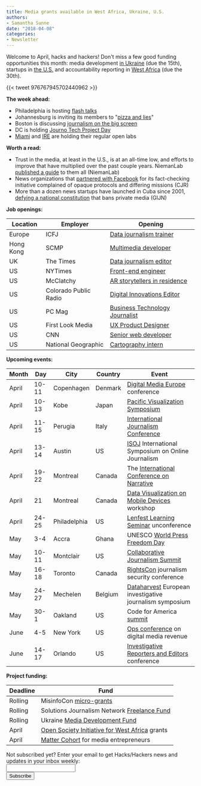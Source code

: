 ```yaml
---
title: Media grants available in West Africa, Ukraine, U.S.
authors: 
- Samantha Sunne
date: "2018-04-08"
categories:
- Newsletter
---
```


Welcome to April, hacks and hackers! Don't miss a few good funding opportunities this month: media development [in Ukraine](https://ua.usembassy.gov/uk/education-culture-uk/media-development-fund-uk/?_ga=2.16397297.633938734.1495952429-729811952.1495950611) (due the 15th), startups in [the U.S.](https://medium.com/matter-driven-narrative/build-the-media-platform-of-tomorrow-49e00e246d20) and accountability reporting in [West Africa](http://www.osiwa.org/grants/) (due the 30th).

{{< tweet 976767945702440962 >}}

**The week ahead:**

* Philadelphia is hosting [flash talks](https://www.meetup.com/Hacks-Hackers-Philadelphia/events/249201937/)
* Johannesburg is inviting its members to "[pizza and lies](https://www.meetup.com/HacksHackersAfrica/events/249231411/)"
* Boston is discussing [journalism on the big screen](https://www.meetup.com/hackshackersboston/events/249461108/)
* DC is holding [Journo Tech Project Day](https://www.meetup.com/Hacks-Hackers-DC/events/249447376/)
* [Miami](http://www.meetup.com/Hacks-Hackers-Miami/) and [IRE](http://www.meetup.com/hackshackersIRE/) are holding their regular open labs

**Worth a read:**

* Trust in the media, at least in the U.S., is at an all-time low, and efforts to improve that have multiplied over the past couple years. NiemanLab [published a guide](http://www.niemanlab.org/2018/04/so-what-is-that-er-trusted-news-integrity-trust-project-all-about-a-guide-to-the-many-similarly-named-new-efforts-fighting-for-journalism/) to them all (NiemanLab)
* News organizations that [partnered with Facebook](https://www.cjr.org/tow_center/facebook-fact-checking-partnerships.php) for its fact-checking initiative complained of opaque protocols and differing missions (CJR)
* More than a dozen news startups have launched in Cuba since 2001, [defying a national constitution](https://gijn.org/2018/04/04/14-independent-news-sites-changing-cuban-journalism/) that bans private media (GIJN)

**Job openings:**

| Location | Employer | Opening |
| -------- | -------- | ------- |
Europe | ICFJ | [Data journalism trainer](https://www.icfj.org/icfj-knight-fellow-data-journalism-centraleastern-europe)
Hong Kong | SCMP | [Multimedia developer](https://www.cpjobs.com/hk/job/multimedia-developer-editorial-ref-ctl-ed-md-2216246)
UK | The Times | [Data journalism editor](https://www.gorkanajobs.co.uk/job/78759/the-times-and-the-sunday-times-data-journalism-editor/)
US | NYTimes | [Front-end engineer](https://nytimes.wd5.myworkdayjobs.com/en-US/Tech/job/New-York-NY/Reader-Experience-Front-End_REQ-002756)
US | McClatchy | [AR storytellers in residence](https://medium.com/video-lab-west/create-ar-apply-now-to-join-our-first-cohort-of-storytellers-in-residence-f96b5688654e)
US | Colorado Public Radio | [Digital Innovations Editor](http://ire.org/jobs/job/1237/)
US | PC Mag | [Business Technology Journalist ](http://careerservices.nyujournalism.org/job/2018-04-05/business-technology-journalist/)
US | First Look Media | [UX Product Designer](https://boards.greenhouse.io/firstlookmedia/jobs/797388#.Wsf5KdPwYWo)
US | CNN | [Senior web developer](http://go.turnerjobs.com/HM-SrWebDevCNN)
US | National Geographic | [Cartography intern](https://www.21cfcareers.com/Search/JobDetail/RINT10124?locale=en)

**Upcoming events:**

| Month | Day | City | Country | Event |
| ----- | --- | ---- | ------- | ----- |
April | 10-11 | Copenhagen | Denmark | [Digital Media Europe](https://links.ifttt.com/wf/click?upn=AHt5Y8eq1SRF-2Bj6R-2FRwyBBEQozQJ7xf36yjwkGHeB3EQz3XYva5B3i12Rf4Lr7kiLKaFHbN8P3H65iPpR-2BDIMQkARJG1mG2qOBqgTyPxeIjaU3xKB-2BlFkLfQwZzAdGop_h3EYRiceYmcE2w0m2fAsUdvQn6qbOUOB2Sacjxu96PubrDHVYh90tkbFAxRCFiSKTZ5z4HJrqQvpM53Cwo7VCq0Uwd43g0XgEXsdy7qJLpPoX7HtKA-2FQeSz7xY2e-2Fq7vzFVYgssYIZLr8kHV8IRcxp5AEFIRbt0XWE2teLdSwvbRvHDMZ0qIRvnfjR1ofYbti3Yg65sZ9VQsFypdzWAWWyO0d69fMGP5eSVyqyj9HGQZI0rvGQW-2FNNbyz8HIrebKgH4V2Phqeo7-2B0arOPSr-2FaEMt0O7qq6qVD8wslibN5pasPbpbKeZO-2BTFJtb3rTEsQ) conference
April | 10-13 | Kobe | Japan | [Pacific Visualization Symposium](https://links.ifttt.com/wf/click?upn=AHt5Y8eq1SRF-2Bj6R-2FRwyBBEQozQJ7xf36yjwkGHeB3Fa5u-2BD6aTAWQ-2F77IVzNYuwHA84-2Bq-2BNHdxA7DLu1wPlOvSoqvVlmdqL7cEM-2FSKGqyk-3D_h3EYRiceYmcE2w0m2fAsUdvQn6qbOUOB2Sacjxu96PubrDHVYh90tkbFAxRCFiSKTZ5z4HJrqQvpM53Cwo7VCq0Uwd43g0XgEXsdy7qJLpPoX7HtKA-2FQeSz7xY2e-2Fq7vesOxWKyOLWw2taiFiv0j7NKdwUS6S8ZcYV8nYCkAiSKgZDrvplno3hG89xE4EVh0OTbx65Os6ICVXZ-2BxD5CPCwwID9vvvv9qQBB59GuLjWtvQIRUJhq8Uaex-2BHOR-2B78k8M2nwKswelo7EPWky3o743cfIz8OvmOXWrlvBtU4Jyz6acU-2FNj8nBhsioiBnqBRx)
April | 11-15 | Perugia | Italy | [International Journalism Conference](https://abigailedge.us13.list-manage.com/track/click?u=49d91f3007b6d829e1d666ba9&id=df76d12af6&e=5e98e5e6b9)
April | 13-14 | Austin | US | [ISOJ](https://www.isoj.org/) International Symposium on Online Journalism
April | 19-22 | Montreal | Canada | The [International Conference on Narrative](https://narrative2018.ca)
April | 21 | Montreal | Canada | [Data Visualization on Mobile Devices](https://mobilevis.github.io) workshop
April | 24-25 | Philadelphia | US | [Lenfest Learning Seminar](https://docs.google.com/forms/d/e/1FAIpQLScjr6JHnT8uSMSV-BBmXMQ-tdvPDYrnnbVo9AUu8AmlB3k8uQ/viewform) unconference
May | 3-4 | Accra | Ghana | UNESCO [World Press Freedom Day](https://en.unesco.org/news/ghana-host-2018-edition-world-press-freedom-day)
May | 10-11 | Montclair | US | [Collaborative Journalism Summit](https://www.eventbrite.com/e/2018-collaborative-journalism-summit-tickets-42048839210)
May | 16-18 | Toronto | Canada | [RightsCon](https://www.rightscon.org/) journalism security conference
May | 24-27 | Mechelen | Belgium | [Dataharvest](http://www.journalismfund.eu/european-investigative-journalism-dataharvest-conference) European investigative journalism symposium
May | 30-1 | Oakland | US | Code for America [summit](http://link.routefifty.com/click/11855566.42393/aHR0cDovL3d3dy5jdmVudC5jb20vZC82dHFtdGo_UmVmSUQ9Y2Zh/5a550f902ddf9c667efca629C9203e23f)
June | 4-5 | New York | US | [Ops conference](https://links.ifttt.com/wf/click?upn=47Ma65zk15Dxq4ShPEq4x4NGZW-2Fi8kW2lYsSFJ8oxK8YfeWrXHB2Y3Ara-2FaVJ1LjVMQ-2B2c89AmBTgpmdTttaLQ-3D-3D_h3EYRiceYmcE2w0m2fAsUdvQn6qbOUOB2Sacjxu96PubrDHVYh90tkbFAxRCFiSKTZ5z4HJrqQvpM53Cwo7VCq0Uwd43g0XgEXsdy7qJLpPoX7HtKA-2FQeSz7xY2e-2Fq7vs0Z-2F113wE8IMdRVzDEfXnczdmRUQm59mQqzzUSobSuCEj4wu-2FReQRWVOZ5sJ74lVGjvVSQT-2BBgey-2BWRs9Wkr04P6GElU25-2FXcOE4PiPXJ7TMHydbVAZU2TeFaZ0-2F-2FjxVQkqPKkHdZVgkPLdr8W3-2FT40LDBCqseS-2B3WiHWfSf45MgvJdwUGE0VMCOPozdsR0F) on digital media revenue
June | 14-17 | Orlando | US | [Investigative Reporters and Editors](https://links.ifttt.com/wf/click?upn=IX-2Fi-2BCN1pErcSg6j4qopAswQdl6zHJO0C2aU4utXXuLLDF0AtWLVgqSXM7gxnULY_h3EYRiceYmcE2w0m2fAsUdvQn6qbOUOB2Sacjxu96PubrDHVYh90tkbFAxRCFiSKTZ5z4HJrqQvpM53Cwo7VCq0Uwd43g0XgEXsdy7qJLpPoX7HtKA-2FQeSz7xY2e-2Fq7vEdnsmXjs3qbkv24tAwrsgkD2T6OL24NlEjixDcs33twOxo9cLznjNpHOwPzG4LfBFQ0s-2Bcj112fQqCOiT5Zy9sPxJbJGg9YU6bXMnHEXpEio9ya5tu8qFIrApGDkc5JdIPsi2uzm3nqy16UNfxfd7GLfkajo7pz-2FWVcFxtyrGgd-2F4hx05CSw-2BBT5hIRZavcU) conference

**Project funding:**

| Deadline | Fund |
| -------- | ---- |
Rolling | MisinfoCon [micro-grants](https://docs.google.com/forms/d/e/1FAIpQLScyX13mJU0DLUaoAFijjClCOUbzKrdqfFR2gMwv0eXVKJYXyQ/viewform?c=0&w=1)
Rolling | Solutions Journalism Network [Freelance Fund](https://thewholestory.solutionsjournalism.org/now-offering-travel-funds-for-freelancers-857c49f9b395)
Rolling | Ukraine [Media Development Fund](http://ijnet.org/en/opportunities/media-development-grants-available-ukraine)
April | [Open Society Initiative for West Africa](http://www.osiwa.org/grants/) grants
April | [Matter Cohort](https://medium.com/matter-driven-narrative/build-the-media-platform-of-tomorrow-49e00e246d20) for media entrepreneurs

<div id="mc_embed_signup"><form id="mc-embedded-subscribe-form" class="validate" action="//hackshackers.us1.list-manage.com/subscribe/post?u=c56f2e53d5ed6ef87f8aaa75c&amp;id=fb2bc6f10b" method="post" name="mc-embedded-subscribe-form" novalidate="" target="_blank">

<div id="mc_embed_signup_scroll">

<div class="mc-field-group"><label for="mce-EMAIL">Not subscribed yet? Enter your email to get Hacks/Hackers news and updates in your inbox weekly:  </label></div>

<div class="mc-field-group"><input id="mce-EMAIL" class="required email" name="EMAIL" type="email" value="" /></div>

<!-- real people should not fill this in and expect good things - do not remove this or risk form bot signups-->

<div style="position: absolute; left: -5000px;"><input tabindex="-1" name="b_c56f2e53d5ed6ef87f8aaa75c_fb2bc6f10b" type="text" value="" /></div>

<div class="clear"><input id="mc-embedded-subscribe" class="button" name="subscribe" type="submit" value="Subscribe" /></div>

</div>

</form></div>

<!--End mc_embed_signup-->

<meta name="twitter:card" content="summary">

<meta name="twitter:image:src" content="https://hackshackers.com/content-images/about/hackshackers_logomark.png">

